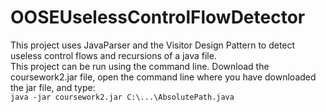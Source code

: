 # OOSEUselessControlFlowDetector
This project uses JavaParser and the Visitor Design Pattern to detect useless control flows and recursions of a java file.
<br/>
This project can be run using the command line. Download the coursework2.jar file, open the 
command line where you have downloaded the jar file, and type: 
<br/>
`java -jar coursework2.jar C:\...\AbsolutePath.java`
